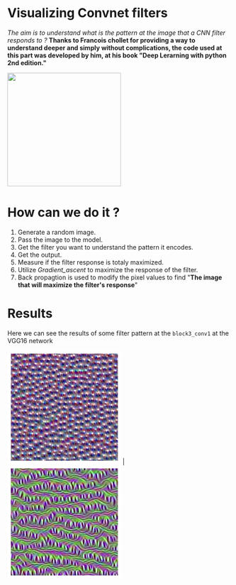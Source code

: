 # Visualizing Convnet filters

*The aim is to understand what is the pattern at the image that a CNN filter responds to ?*
**Thanks to Francois chollet for providing a way to understand deeper and simply without complications, the code used at this part was developed by him, at his book "Deep Lerarning with python 2nd edition."**

<code><img src="https://images.manning.com/360/480/resize/book/a/2a49d38-96e5-4bf7-8555-57f689c52ebf/Chollet-2ed-HI.png" width="256"  height="256"></code>

# How can we do it ?

1. Generate a random image.
2. Pass the image to the model.
3. Get the filter you want to understand the pattern it encodes.
4. Get the output.
5. Measure if the filter response is totaly maximized.
6. Utilize _Gradient_ascent_ to maximize the response of the filter.
7. Back propagtion is used to modify the pixel values to find "**The image that will maximize the filter's response**"

# Results
Here we can see the results of some filter pattern at the `block3_conv1` at the VGG16 network


<code><img src="https://github.com/MohamedFarag21/ComputerVision-projects/blob/main/CNN_Interpretability/Visualizing_CNN_Filters/Images/block3_conv1_index10.png?raw=true" width="256"  height="256"></code> | <code><img src="https://github.com/MohamedFarag21/ComputerVision-projects/blob/main/CNN_Interpretability/Visualizing_CNN_Filters/Images/block3_conv1_index200.png?raw=true" width="256"  height="256"></code> 
